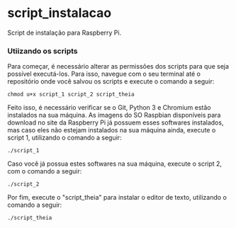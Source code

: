 # script_instalacao
Script de instalação para Raspberry Pi.

### Utiizando os scripts

Para começar, é necessário alterar as permissões dos scripts para que seja possível executá-los. Para isso, navegue com o seu terminal até o repositório onde você salvou os scripts e execute o comando a seguir:

```console
chmod u+x script_1 script_2 script_theia
```


Feito isso, é necessário verificar se o Git, Python 3 e Chromium estão instalados na sua máquina. As imagens do SO Raspbian disponíveis para download no site da Raspberry Pi já possuem esses softwares instalados, mas caso eles não estejam instalados na sua máquina ainda, execute o script 1, utilizando o comando a seguir:

```console
./script_1
```

Caso você já possua estes softwares na sua máquina, execute o script 2, com o comando a seguir:
```console
./script_2
```

Por fim, execute o "script_theia" para instalar o editor de texto, utilizando o comando a seguir:

```console
./script_theia
```

